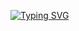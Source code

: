 [![Typing SVG](https://readme-typing-svg.demolab.com?font=Silkscreen&duration=4000&pause=500&color=7F35D7&center=true&width=435&lines=+andres+%E2%96%B7+Software+Developer)](https://git.io/typing-svg)
